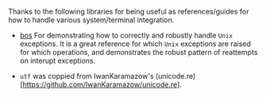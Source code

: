 

Thanks to the following libraries for being useful as references/guides for how
to handle various system/terminal integration.

- [bos](https://github.com/dbuenzli/bos) For demonstrating how to correctly and
  robustly handle `Unix` exceptions. It is a great reference for which `Unix`
  exceptions are raised for which operations, and demonstrates the robust
  pattern of reattempts on interupt exceptions.

- `utf` was coppied from IwanKaramazow's
  (unicode.re)[https://github.com/IwanKaramazow/unicode.re].
